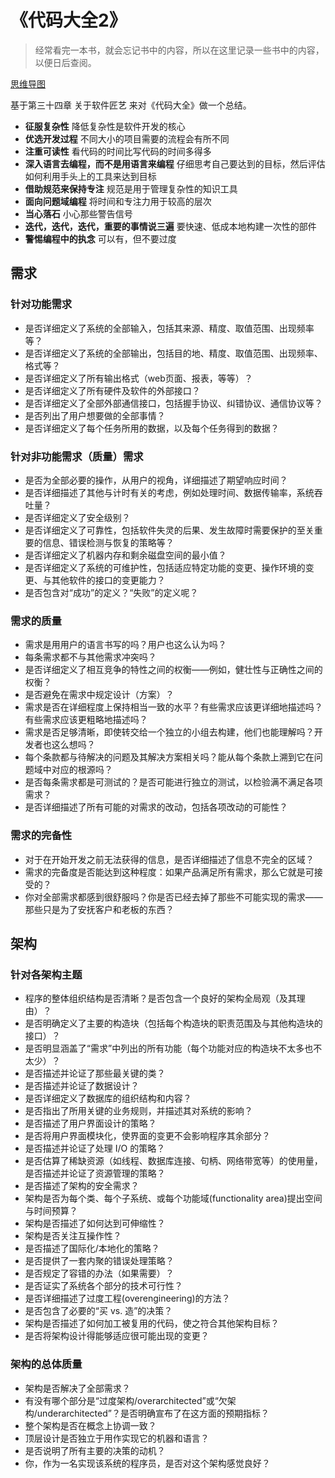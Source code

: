# 《代码大全2》

> 经常看完一本书，就会忘记书中的内容，所以在这里记录一些书中的内容，以便日后查阅。

[思维导图](/mind.html?path=/technology-stack/programming-philosophy/《代码大全2》&initialexpandlevel=2)

基于第三十四章 关于软件匠艺 来对《代码大全》做一个总结。

- **征服复杂性** 降低复杂性是软件开发的核心
- **优选开发过程** 不同大小的项目需要的流程会有所不同
- **注重可读性** 看代码的时间比写代码的时间多得多
- **深入语言去编程，而不是用语言来编程** 仔细思考自己要达到的目标，然后评估如何利用手头上的工具来达到目标
- **借助规范来保持专注** 规范是用于管理复杂性的知识工具
- **面向问题域编程** 将时间和专注力用于较高的层次
- **当心落石** 小心那些警告信号
- **迭代，迭代，迭代，重要的事情说三遍** 要快速、低成本地构建一次性的部件
- **警惕编程中的执念** 可以有，但不要过度

## 需求

### 针对功能需求

- 是否详细定义了系统的全部输入，包括其来源、精度、取值范围、出现频率等？
- 是否详细定义了系统的全部输出，包括目的地、精度、取值范围、出现频率、格式等？
- 是否详细定义了所有输出格式（web页面、报表，等等）？
- 是否详细定义了所有硬件及软件的外部接口？
- 是否详细定义了全部外部通信接口，包括握手协议、纠错协议、通信协议等？
- 是否列出了用户想要做的全部事情？
- 是否详细定义了每个任务所用的数据，以及每个任务得到的数据？

### 针对非功能需求（质量）需求

- 是否为全部必要的操作，从用户的视角，详细描述了期望响应时间？
- 是否详细描述了其他与计时有关的考虑，例如处理时间、数据传输率，系统吞吐量？
- 是否详细定义了安全级别？
- 是否详细定义了可靠性，包括软件失灵的后果、发生故障时需要保护的至关重要的信息、错误检测与恢复的策略等？
- 是否详细定义了机器内存和剩余磁盘空间的最小值？
- 是否详细定义了系统的可维护性，包括适应特定功能的变更、操作环境的变更、与其他软件的接口的变更能力？
- 是否包含对“成功”的定义？“失败”的定义呢？

### 需求的质量

- 需求是用用户的语言书写的吗？用户也这么认为吗？
- 每条需求都不与其他需求冲突吗？
- 是否详细定义了相互竞争的特性之间的权衡——例如，健壮性与正确性之间的权衡？
- 是否避免在需求中规定设计（方案）？
- 需求是否在详细程度上保持相当一致的水平？有些需求应该更详细地描述吗？有些需求应该更粗略地描述吗？
- 需求是否足够清晰，即使转交给一个独立的小组去构建，他们也能理解吗？开发者也这么想吗？
- 每个条款都与待解决的问题及其解决方案相关吗？能从每个条款上溯到它在问题域中对应的根源吗？
- 是否每条需求都是可测试的？是否可能进行独立的测试，以检验满不满足各项需求？
- 是否详细描述了所有可能的对需求的改动，包括各项改动的可能性？

### 需求的完备性

- 对于在开始开发之前无法获得的信息，是否详细描述了信息不完全的区域？
- 需求的完备度是否能达到这种程度：如果产品满足所有需求，那么它就是可接受的？
- 你对全部需求都感到很舒服吗？你是否已经去掉了那些不可能实现的需求——那些只是为了安抚客户和老板的东西？

## 架构

### 针对各架构主题

- 程序的整体组织结构是否清晰？是否包含一个良好的架构全局观（及其理由）？
- 是否明确定义了主要的构造块（包括每个构造块的职责范围及与其他构造块的接口）？
- 是否明显涵盖了“需求”中列出的所有功能（每个功能对应的构造块不太多也不太少）？
- 是否描述并论证了那些最关键的类？
- 是否描述并论证了数据设计？
- 是否详细定义了数据库的组织结构和内容？
- 是否指出了所用关键的业务规则，并描述其对系统的影响？
- 是否描述了用户界面设计的策略？
- 是否将用户界面模块化，使界面的变更不会影响程序其余部分？
- 是否描述并论证了处理 I/O 的策略？
- 是否估算了稀缺资源（如线程、数据库连接、句柄、网络带宽等）的使用量，是否描述并论证了资源管理的策略？
- 是否描述了架构的安全需求？
- 架构是否为每个类、每个子系统、或每个功能域(functionality area)提出空间与时间预算？
- 架构是否描述了如何达到可伸缩性？
- 架构是否关注互操作性？
- 是否描述了国际化/本地化的策略？
- 是否提供了一套内聚的错误处理策略？
- 是否规定了容错的办法（如果需要）？
- 是否证实了系统各个部分的技术可行性？
- 是否详细描述了过度工程(overengineering)的方法？
- 是否包含了必要的“买 vs. 造”的决策？
- 架构是否描述了如何加工被复用的代码，使之符合其他架构目标？
- 是否将架构设计得能够适应很可能出现的变更？

### 架构的总体质量

- 架构是否解决了全部需求？
- 有没有哪个部分是“过度架构/overarchitected”或“欠架构/underarchitected”？是否明确宣布了在这方面的预期指标？
- 整个架构是否在概念上协调一致？
- 顶层设计是否独立于用作实现它的机器和语言？
- 是否说明了所有主要的决策的动机？
- 你，作为一名实现该系统的程序员，是否对这个架构感觉良好？